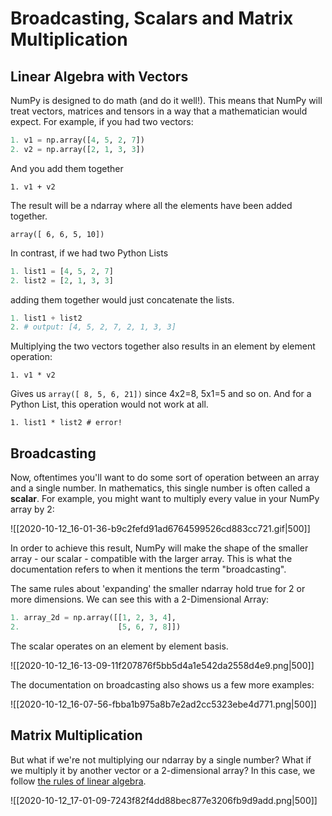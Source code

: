# Broadcasting, Scalars and Matrix Multiplication

## Linear Algebra with Vectors

NumPy is designed to do math (and do it well!). This means that NumPy will treat vectors, matrices and tensors in a way that a mathematician would expect. For example, if you had two vectors:

```python
1. v1 = np.array([4, 5, 2, 7])
2. v2 = np.array([2, 1, 3, 3])
```
And you add them together

`1. v1 + v2`

The result will be a ndarray where all the elements have been added together.

`array([ 6, 6, 5, 10])`

In contrast, if we had two Python Lists

```python
1. list1 = [4, 5, 2, 7]
2. list2 = [2, 1, 3, 3]
```

adding them together would just concatenate the lists.

```python
1. list1 + list2
2. # output: [4, 5, 2, 7, 2, 1, 3, 3]
```

Multiplying the two vectors together also results in an element by element operation:

`1. v1 * v2`

Gives us `array([ 8, 5, 6, 21])` since 4x2=8, 5x1=5 and so on. And for a Python List, this operation would not work at all.

`1. list1 * list2 # error!`

## Broadcasting

Now, oftentimes you'll want to do some sort of operation between an array and a single number. In mathematics, this single number is often called a **scalar**. For example, you might want to multiply every value in your NumPy array by 2:

![[2020-10-12_16-01-36-b9c2fefd91ad6764599526cd883cc721.gif|500]]

In order to achieve this result, NumPy will make the shape of the smaller array - our scalar - compatible with the larger array. This is what the documentation refers to when it mentions the term "broadcasting".

The same rules about 'expanding' the smaller ndarray hold true for 2 or more dimensions. We can see this with a 2-Dimensional Array:

```python
1. array_2d = np.array([[1, 2, 3, 4], 
2.                      [5, 6, 7, 8]])
```

The scalar operates on an element by element basis.

![[2020-10-12_16-13-09-11f207876f5bb5d4a1e542da2558d4e9.png|500]]

The documentation on broadcasting also shows us a few more examples:

![[2020-10-12_16-07-56-fbba1b975a8b7e2ad2cc5323ebe4d771.png|500]]

## Matrix Multiplication

But what if we're not multiplying our ndarray by a single number? What if we multiply it by another vector or a 2-dimensional array? In this case, we follow [the rules of linear algebra](https://en.wikipedia.org/wiki/Matrix_multiplication#Illustration).

![[2020-10-12_17-01-09-7243f82f4dd88bec877e3206fb9d9add.png|500]]


